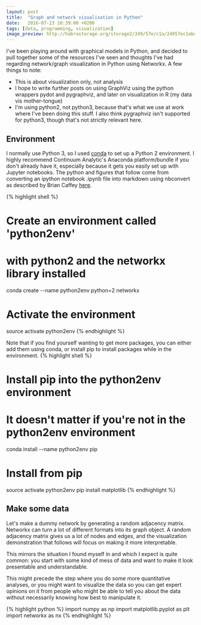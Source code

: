 ```yaml
---
layout: post
title:  "Graph and network visualisation in Python"
date:   2016-07-23 10:39:00 +0200
tags: [data, programming, visualization]
image_preview: http://habrastorage.org/storage2/249/57e/c1a/24957ec1abe44ea13146dd7f3cb43fd2.png
---
```

<!-- categories: ruby -->
<!-- short_description: This post will cover all the process of parsing JSON with Ruby. -->
<!-- image_preview:  -->


I've been playing around with graphical models in Python, and decided to pull together some of the resources I've seen and thoughts I've had regarding network/graph visualization in Python using Networkx. A few things to note:

* This is about visualization only, not analysis
* I hope to write further posts on using GraphViz using the python wrappers pydot and pygraphviz, and later on visualization in R (my data vis mother-tongue)
* I'm using python2, not python3, because that's what we use at work where I've been doing this stuff. I also think pygraphviz isn't supported for python3, though that's not strictly relevant here.

## Environment

I normally use Python 3, so I used [conda][conda] to set up a Python 2 environment. I highly recommend Continuum Analytic's Anaconda platform/bundle if you don't already have it, especially because it gets you easily set up with Jupyter notebooks. The python and figures that follow come from converting an ipython notebook .ipynb file into markdown using nbconvert as described by Brian Caffey [here](https://briancaffey.github.io/2016/03/14/ipynb-with-jekyll.html).

{% highlight shell %}
# Create an environment called 'python2env'
# with python2 and the networkx library installed
conda create --name python2env python=2 networkx
# Activate the environment
source activate python2env
{% endhighlight %}

Note that if you find yourself wanting to get more packages, you can either add them using conda, or install pip to install packages while in the environment.
{% highlight shell %}
# Install pip into the python2env environment
# It doesn't matter if you're not in the python2env environment
conda install --name python2env pip
# Install from pip
source activate python2env
pip install matplotlib
{% endhighlight %}


## Make some data

Let's make a dummy network by generating a random adjacency matrix. Networkx can turn a lot of different formats into its graph object.
A random adjacency matrix gives us a lot of nodes and edges, and the visualization demonstration that follows will focus on making it more interpretable.

This mirrors the situation I found myself in and which I expect is quite common: you start with some kind of mess of data and want to make it look presentable and understandable.

This might precede the step where you do some more quantitative analyses, or you might want to visualize the data so you can get expert opinions on it from people who might be able to tell you about the data without necessarily knowing how best to manipulate it.

{% highlight python %}
import numpy as np
import matplotlib.pyplot as plt
import networkx as nx
{% endhighlight %}



[conda]: http://conda.pydata.org/docs/
